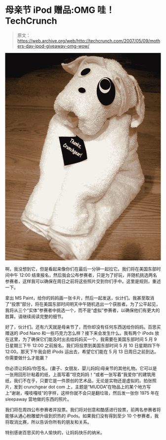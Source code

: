 # 母亲节 iPod 赠品:OMG 哇！TechCrunch

> 原文：<https://web.archive.org/web/http://techcrunch.com/2007/05/09/mothers-day-ipod-giveaway-omg-wow/>

![img_3722.jpg](img/70a97396a35f0d71fe56a103019749cb.png)

啊，我没想到它，但是看起来像你们在最后一分钟一起拉它。我们将在美国东部时间中午 12:00 结束报名，然后我会公布参赛者，只是为了好玩，并随机挑选两名参赛者，这样我可以确保在周日之前将这些照片交到你们手中。这里是规则，重述一下。

拿出 MS Paint，给你的妈妈画一张卡片，然后一起发送，伙计们。我甚至取消了“投票”部分，将在美国东部时间明天中午随机选出一个获胜者。为了公平起见，我将从三个“实体”参赛者中挑选一个，而不是“虚拟”参赛者，以确保他们有更大的胜算。请继续阅读完整的细节。

好了，伙计们。还有六天就是母亲节了，而你却没有任何东西送给你妈妈。百思买赠送的 iPod Nano 和一些巧克力怎么样？接下来会发生什么。我有两个 iPods 放在这里，为了确保它们能及时出去给妈妈买一个，我需要在美国东部时间 5 月 9 日星期三下午 12:00 之前报名，我们将投票到美国东部时间 5 月 10 日星期四下午 12:00。那天下午我会把 iPods 运出去，希望它们能在 5 月 13 日周日之前到达。你需要做什么才能赢？

你必须让妈妈/你签名。(妻子、女朋友、婴儿妈妈)母亲节的其他礼物。它可以是一张用回形针粘着的纸，上面写着“坦克妈妈！”或者一张写着“我爱你”的建筑用纸，我们不在乎，只要它是一件原创的艺术品，无论是实物还是虚拟的。拍张照片，发到 crunchgear dot com 上，主题是“MUDDA”在物品上的某个地方写上“谢谢，嘎吱嘎吱”的字样，这样你就不会只是翻垃圾，然后发一张你 1975 年在 sleepaway 营地做的东西的照片。

我们将在周四公布参赛者并投票。我们将对创意和酷感进行投票，前两名参赛者将能够从通心粉雕塑升级到炽热的 iPods。如果我们没有得到至少 10 个参赛者，我将取消比赛，所以告诉你所有的朋友和关系。

特别感谢百思买的令人愉快的，让妈妈快乐的纳米。